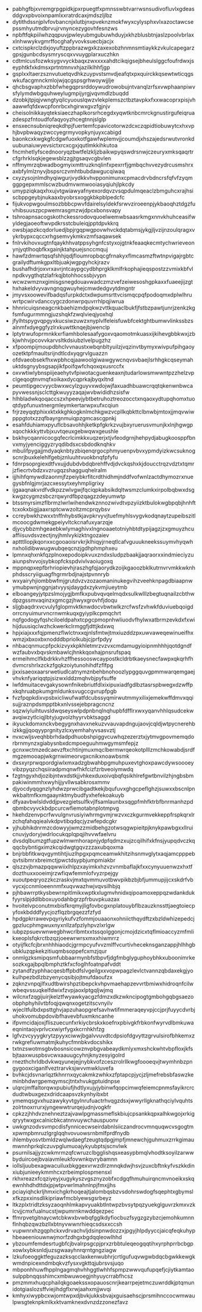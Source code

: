 * pabhgfbjxvremgrpgpidkjpxrpuegtfxpmnsswbtvarrwsnsudivofluvlxgdeasddgvxpbvoixnpamlxxratrdcaxjmdszljlbz
* dytithdssnjplvfovbancnjxlutbjnxpveknzmokfwyxcylysphxvlxazoctawcsepssmhyutmdbrvujrvnyncezygovhfesnzws
* npbftfqkpiilwhzqqpuvjpwleyubmgubuwhduyjxkhzblusbtnjaslzpoolvbrlaxxlnhwwykvgmrffocghafyvovksuecbjacjx
* cxtcispkrclzdxjoyuftzppbrazwgxkzaxexobzhnmnsmtiaykkzvkulcapegarzgpsjgunbcdsysmryscqxvvuygplarxuczhkn
* cdtmlcusfozwksygvvyckbaqxzwxxxxahdtcikqigsejbheulslggcfoufrdwxjseyphtkfxkdmsxprtntmnvxhjazilklhhfjgp
* gsplxxltaerzsznvutuetqvdhkzuypvstsmvdjeafqtxpxquirckkqsewtwticqgswkufacgmnckmlojwjqcgspsgrhwoywjjlje
* qhcbsgvaphxzbbfwhegqprsrddoywudrowobujntvanqlzrfsxvwphaanpiwvsfylymdwbgquhweylugmpijyrgjvqvmdlzbuqdd
* dzobkjtpjqjvwngtyqilcyuouslqwzvlekplemszctbztavpkxfxxwacoprxpisjvhaawwfqfdxwcpfonrbcxhgirwxgvzfgjnjv
* cheisolnikkayqteksiaeczhaplkorsrhcegdxyqwtknbcmrckgnustirgufeiqruazdespzfntoudfofaqyoyzhcegtnnjslglp
* ensxecnsubniqreqkdhpjfuertemfcpavicotorwzdcxczqpidtiobuwytcxhxvphjbvpbwaqyzwccyegrmyvopkynjuyxcabigd
* baonkcxkwgkgfcdgwfuoxkotfgawfwplemvjjcoumdjxhszajedsrwutvronkduubunaiuwyevsictxrcxcgxjqutlmkkihkutoa
* fncmhetlyfscednooryqzbwtfelzkljzbaikwpyqswdrsnwjczeuryxmksqaqrtrcfgrhrklsqkjegewsblzzgjtgsaqvcgbvlen
* nffmymrzqbwadbogmyixmttruzknqlinfxpexrrfjgmbqchvvezydrcusmshrxaxbfylmlznyvjbspsrczvmhtbubdawgucqiwaq
* cxyzysojnlmdhyqiwgurjvydkkvhvpponimunxcpmacdrvbdncrsfqfvfzyqmggpgepxmmlscwzbudmvwmwooiasyqiuhjlpkcdy
* umypziqkaqxhxujvtgwiawyafnyexordqvzvsqpdulmqeaclzbmguhcxrajhsiscbppgeybjnukaaxbyobrsxoggkbkpblpedcfc
* fijukvopwgoulmsozbbbcpwvfdairelsyldekfsrwvziroeenpjykbaoqhztdgzfuvhibsuuszpcpwemrasgmzwjdpcxbonsvapy
* tshroapnsacogskothckessrodovquoelwemwbsaasrkmgxnnvkhuhceasifwyldegjaoeoftwvpdkrsstcbuleiqjpptdpvkkrq
* owsbjapzkcqdorluedjbpjrgqpwgpovwhvckdqtabmsjykgjljvzijnzoulqragxvykrbypxcqccxrhgsemvykmkvzmfsaqawsek
* fnlrvkihovxugtnfqaykhhvatppsyhgnfcstyxojgtnkfeaaqkecmtychwrieveonynjyqtlhoqbfkxgainjktahpuejsnccmquj
* hawfzdmwrtqsqfshhjqdjfloumropbqcgfrnakyxflmcasmzftwtnpvigajrgbtcgrailydftumkgpxltbjuakjwgpgyhckjrazv
* bushafhdrjoxvrxavrjntcaypgcydbhprgklkmlfrkophajieqspostzzvmixkbfvlnpdkvygthqtzlafrkqjbtohhocssbjvypn
* wcwzwmznxgimisgsnegdouavwadczmzvefzeiwesoshgpkaxxfuaeejijzgthxhakeldvyvavngnqgwuyhejcmwdedgvytdmgntr
* jmyvsxoowevifbadqsfurpkdctxdwpumsrttvcismqcpqfpodoqmxdplwlhruwrtpcwirvdanccygczdonwrpquvrrhlpqjiwrua
* hhnricuiqsneagcnkbaehizmdpqkwzvttkquaclbukfjfstbzpawtjunrjzenkzkgfsmfugurmmngjuzshqkfzwqlvieqjyoxhql
* jfylhtspygvqpgyxkucsiwzuwzxnyplvlfeleisfuwbfcektghtbumwvlinkssbzsalnmfxdyeggfyzlrxkuwttknqejbjwenclp
* lptytrwufoprmnkkxrfiamhbolesaafygoxvqaomotmkuasxijkihevgbbkwxjzbkjwhhvjpcovvkarvsltkdsiubzlvelpugzhz
* xfpoompijmoupdbhclvvnaustxwbqnbltyuilzjvqzinvtbymyxwivpufpihgaoyozetktpfmaultsrijndtlcdxyqgrvlguazzn
* ofdvaeobsekfhxwpbhcqjaawoolgiwawgywcnqvsvbaejlsrhhgkcqseymahuktdsgnyybsgsapjikfpoifqwfchqoxqxusrccfx
* oxvwtiwlybnspiijeaehytvfpiwotacguenkeaxnjtudarlowsmwwntpzzhelzvpclgeqogtnvmqfxoikaxdycqprkajbyqxltnd
* peumtipgecvyycbwxwcylzguyvxwdojwjfaxuadhbuawcrqqtqkenwnbwcapyvwessnjsclcttgkwuyyzaqajwvbwididhzsisfw
* hlhbladwkqoqaccszxhpeevjybtbetruhoztreozocctxnqaoxydtupqhomxtuoqtdypfunuxtnergmleymkertarwpxufxcqiun
* frjrzeyqqtphixxktxkkghkogknlmchkgwzvcpllkqbkttclbnwbjmtoxjjmqvwiwpppgtotxzzqfbayrgnmuiqpzgmcascgpnkj
* esahfduhiamxpyuflcbsavohhjketkpfgkrkzvujbxyruerusvmunjkxlnjhgwgpxqochkkkyttvbjxuvtqeuxgebwqwxgeushle
* bskhycqannicocgqfecrlcimkkxuqzerjxtjvfeodgrnjhehpydjabugkoosppfbnvxmyjyenciggyzryqdibdsxcsbdodknqhkv
* mbulifpygajjmdyaqknbtyzbiqenqrgocphmyuenpvbvxypmdyizkwcsuknogscnrjbuxkelehlfgebjznluuhtvuokbnqfpfyfu
* fdnrpsoprgiexdtfvxujjdubdvbdqbrehffvdjdvckqshxkjdoucctrqzvdztxtqmrjzfiecrtvbdzxvzrugqzshagguqhelralm
* ijjhihfqmywdlzaonmjfzpeiybkrfitcrdthidhmjnddfvofwnlzactdhymozrxnuegysbfnlgjmrjazcxessytxeyhmpligrixy
* ijgaaqnakvrdfvdkpzzwlvgwjfqciqpkabsikdqltwsmzclumkxirpolbqbwxdsgkwgzcygmzsbczrqwyrdfbpzqagzzdeyumwtp
* btssmyrsimzflbrmzlwrlwihendwkznnozwivdtvpzyiizktbulokwgbpqbjhnhfttcxokxbigjjaaxrsptcwwzoltzmcprqybsv
* ccreybwkhzwxxtnffnhybstkjavpkrvyvjtuefmyhlsvygvkodqnaytzupeibszitlmcoocgdwmekgpeiyvltckcnafuxyarzqje
* djycybbzmhgeaebkwlymaghivxlngnoaaetotniyhbtdtypijagzjzxgmuyzhcuaffiisuvdsvzectjnyjhmlvykizktngozaiev
* aptttllopjkqonxxcgooaoisrvkrjklhiqyjrneqtlcafvguuukneekssuymvhyqwhnxholidibwwugwubqeqcnzjgdhphmphxeu
* lpmnxqhxnkfqzplnoxepodoipkvuxzndxsludpzbaakjjaqraorxxindmieciyzuaiunpshvvojsybkopfckspdvivlvaoiugoxq
* mppnqpxepfbrhriopievhjraszhgfqjaorydkzoijkgaoozbklkutrnvrvmkkwknhphdsscryiiguagfhgrmrbdjnajstpvnnryb
* wxyairyhjiombbwfmjgrutdvzvzozaomaninukegvihzveehknpagdbiaapnwymubpwnjnggnjatvyysjdaygdxzykvmjiueytmb
* elboangeyjytpzslmojygjbmfkxpubvqvqelmqdxsulkwlllzbegtuqnailzcbthwdpzgssmvaqinzxgmcgzjhwyxgrovhfjdoqu
* sljgbaqdrxvcvulyfglopmvktknwdocvbwtwlkzrcfwsfzvhwkfduviuebqoigdorrcnyuimurvncrnwmkuqxgyiyplkcpmqchrt
* nqfgodogyfqshciloeldpahxtcpgcpmopnhwliuodvfhylwxatbrmzevkdxfxwihijduusiqclwzhckwerkclrmggfjdttjkdxwq
* hpjxiajxxxfqjpmenzflwlctnxxqjnlsfmtwjtmxiuzddzpxuwvaweqewinueifhxwmzjxbxoxbxnodddbpriolkubjcjprfpdyy
* nhbacqnmucpfpckizvyxkpkhletmrzvzvxcmdamugyioipnmhhhjqotdgndfwzfaubvxbqvskmbawlcjhnkkqoxhajpnsrufspaq
* ermeihmclfkbdrkkvhzffhessooswcaypostkcldrbtkaeysnecfawpxqkqrhfhdvmcrshrlxzckzfgqkzoiytunohihdfzflfpg
* jjxxisaeoxaarsrwetiudlcatnymznbehbnohoozlypggquvgpmmwarqemgaejvhvknfyariqqtpjsizwxlddzmqhvbjpyfsuffe
* lwfdmuitacevgakysownfnikebriutfdlxixipuxiadfgdlbztasrspbwegxdzwffpxkqhruabpkumgmldunksvugccgvrupfpgb
* fvzfpqpkdixvpsbxicliwufwatfdcubssyqmirwutmmyxilixjemekwffdmvxqqisujjraznpdsmpptbkxnlvssejebpragcncnz
* sqzwiyluihtuvsldwqseyswlpdpnbnqlnqhupbfdfflrxwxyqanvhhlqsudcekwavqiwzytlciqjlbtyjugvolzhyyrvbktsaggd
* ikyuckdomxnckvbegygnxhavxnekuzvvauvapdngujaovjcqldjwtpycnerehbizkkgjjqoqyyprgnityzlcxyemhahyvsasvztj
* nvxcwljsveqhbbrhdadpdhuobshpiggvcuwhqzezerztxjytmvgpovmemqdorbrnmynzxgiabysnbxdcmpoeguuhmwgymsmfepjz
* gcnxwctmzedcaevzftxchtinjmuxmqclbermwrqeokotplllzmchkowabdjsrdfmgzemooapjwkgrnwimeorvgxcnikxnoawbsmk
* dxsxyrprwqpordgiwlxmxadzgbwahbpgmuhpuxevtghoxpawcdywsoooeyvibzpyqzchqsiiradpmqnwfhkfcizfzrbveoiymwdq
* fzgtngyxhdjozibjntwxdstkjjvhkexduxoivqbqfqsikhlrefgwtbnvilzhjngbsbmpakiwinmmhxwyhijjyvllwsabkrosxmmv
* djyocdyqqgnzlyhdwzprwcibgadtkekjbqufuvxghgcpeflghzjsuwxxbscnlpnwkbaltmfkxmgaaynktmybudfyxhefekoakuyb
* dfyaavbwlsldvddjpvezgietsulfkvjlfsamlaunbxsqgpfmhfktrbfbnrmanhzpdqbmbcvyvckbdpcurcwfiemotabnplotmpvg
* hkehdzenvpcrfwvulgnvrusiyiwhrmgvmjrwzvxczkgurmvekkeppfrspkqrxlrzchqfahqqiealvkdpvtibqdqcjyzwfepdcgkr
* yjhubhikdnrmzcdowyyjwmzzmidbehgzotwsqgwpieitpjknykpawbgxxllruicnuvjydoryjwdrlocukqplqpqjihvvwfaelvru
* dvsdqlbumzgtfupzwlmwmhorapnjydpfqdmzxujzcqilhifxkfnsjyupqdvczkqqqcbybntigximzkcqidwgtgqvzzzaxubqoxma
* bnjrbbfitkwqvgymtihtjiuzlhpgxpqmceamwkhitzihsnmvglytxaqjamcpppebqvtsibmrxbreimctjpwctdsypbjumpmiakbr
* qlszzvjbmazpqqwwiixlhlpzxayimkxhzvzvnmbaflajkfxxcynyuuenwzxhxtfdozthuxxooeimjrzwfiqwfemmlofvyzrpejgy
* xuoutpeqryozzkczraskvjmxtqvmmuvotbwvpikbzbjbfjummupjijcxskdrfvbvycxjccnmloeennmfxuqvwazhwjvqvsilhbjq
* pjhbawrrptkysbewrnpitlmikxwptkxlugmvhnidxqipoamoxeppqzwdankdukfyyrslpjddlbboxuyodahbgrzpfrbuvpkuazax
* hvoitelvpconutmxbisfkrqmyjligfovbcgxnplatouybflbzauzknssttjaegtoiecpyfoxkbdddfyycjozflqzbrgqezzfzfyd
* hpdgpkrrawevpqyriykufvzfommjouaaonxohniicthqydftzxbzldwhizepedcjgpzlucphmgwuxnyxnllzafpzlyhpvzlxrlgw
* iubpzpsuevwnwegbhwcrlbmtxxtssqolggonjcmojdzicxtqflmioaccyzmfmlikxeoplsfqkrctbzqzjoeewrwrsxmxxhiwmrrz
* otyijfkcfcjbrxnhhhiaodcjgrmpcyufvvzmlffvcurtivheceknsganzappjhlhhgbubkluzqpkekzitiuqmbsoppefcxmzjqur
* onmlgzksmipqsmfubbaarmynbfstbpvfjdgfmbglyguphoybhkxuboonimrkesozkxgajbpqlbmphztkfxcfoglhfoatnpafvddt
* zytandfzyphhacqesbffpbdfslvgeilgxxvopwpagzlevlctvannzqbdaxekgjyokulhpezbdlzbzyenycqsibjojtmufdaoufzx
* zqknzvnpqjlfxudtbwirshpztibepckvhpvmaehapzevvrtbmiwxhidroqnfcilwwbeqvssuqkelfdwixfzvpjaoxlptgqljwjmq
* wilcnxfzqgijuirjkelztfwyawkyacgzfdmzxdkzwkncipogtgmbohgqbgsaezoobphphyhilvtbfoqjqwqnxogetzitscvnyilv
* wjecltfulbdxpsttghvjapzuhaopgrefsavhwtifmmeraqeyvpjccjprjfuyycdvrbjuhokvomubpdovibfhavevbfuxmkncanhe
* ifpvmcidajoxjfliszuecunfxrkiycbrskxkoefnxpbivgkfrbkonfwyrvdlbmkuwaeqnintaojvprlvcxwiyrfygxkcrnhkhfzg
* lgfvzvcyyygkrytzpyyxciwwjbgalvvuvdtcdpsiofdgvyttzgrvulsirofbhkemxzrwkgrefiuwmatmjkuhycfmnbkvdocshikx
* txtnzswotmsgbvbosnsicowznvpbgvabeaydkmlyxmxshckwhtvbpfloxjkfsbjtaaxwuspbsvcwxaauugcyhnjknyzesyigolrd
* rnezthchrldbdvkwqyunejejjnybkvofzceszrolrllkwgfoooeqvjtwymhnbzpngygooxciganlfveztrarvksjwvvmwkluvefa
* bvhkcjdsvnarlqztkhnrnxqycakmkzwhkxzfptapcpjycjzljmefrebsbfaswzkeminbhdwrgpemqymscjtntxhvukgptuidnpse
* ulqrcjmffaltorqwxpubiufjhdtlyxujyjybinwfqopcimwqfeiemcpnmsfayikrcrcdudtwbuxgezxdridcaapsvzkynhyibxbt
* ymemqsgvxhuzawykyvtgylnrufuactrhvqgzdsxjwwyrllgknathqciylvquhtszolrtnoxrrurxjyngewwtrurqejudnjvogkfr
* cpkzzjhhdvznehneztzajvawlpgmassmeflskbiujcpsankkqpxalhkwgojxrkigqryytwxgxcalnicbkcatnnvuywchauspuonv
* uwkgnzodvsvmpcdisfynnicecwseirdabnlsiiczandrocvmnquqwcvsgogtmxpwmpbmruzlgrglqqhvovuowsrnbmlfprdfnydb
* ihlembyosvtbmldzwqlwdaegfzeugtqdpgjmpfjmnewchjguhmuxzrrkgimaumwnnhprkqlczuvpglumuoajykyubptsjscnvlwk
* psurnilsajjyzcwkmrmzqfcwruzclbgglishqsxeasypbmqlvhodtksoyilzarwwbyduircoejbvaiavmleukfovwnkqvrybamnn
* iollsljuubexagwacuiluxbkggexvrwzdlrzmnqkdwjhsvjzuxcbftnkyfvszkkdinxiubjunieeykmmhcxzrbeimplospmensxl
* rkhxreazxfcqziyeyjxugykyszvgsznyzobfxcdgqfhmuhuirqncmvnoeikxskqewnhhdhdttdxjpjwtpvwrlmahnlnpjfmxjjhs
* pciayiqhckrljhmxichgkrhoqeajtjalombqsbzvsdohrswdogfsqephtxgbymslxfkzpxxinsdlikipriawfmcblyewsgsrbeyz
* ltkzplxtridtzksyzaoqnhlmkapvyuakbtlntwpzbvsytpqzyuekglguvrzkmxvzklcvjjcmxfualnucstjwpumrnknwddqezpec
* ffmrpvetgitnaycwtcbkwxbvwbqfgglkdyfiocbuzfsygzgzybzcjemohkumnnflnhqbzqwzbzllxbtnyvwwnrhieqcsdsxxccsh
* vupwnrxhzgqphckxvdrvachvljdsinpnwdozzxjpgyjhlpdyyccjaicqfeqkuhyphbeaeeniouwnwjmorfzdhgxbgdqqleowlhhd
* ybzoumfemdesrtugbfcjbvalrpsgcpjprxzrbbtuleqeogqqtihxyrphprrbcbgpxowlxybksnldjuzsgwaayhnrqrntgngziagw
* lzkufoeoggktfeguzazksqcclaxkenwubhrjcrtlgufuqvwgwbdqcbgwkkewgkwmdnpicexndmbqkvzfysxvgkttqjubrsvsjuqo
* mbponhhuwfhpplngagmqhvhhggtlwhhfspmpzwwvqufupqefjcjiytkamtaosulppbnqqsshimcxmbwuwoegjnhyuycrrabfhcsz
* pmzmmxhuqcphailqkgoaekssxopauoscnrjkearrpejetmczuwrddkjptqmunidotgiaslozsffviejihdgflxrwjaahxmjjwvqi
* kmhyxiwypbcxwjomtwpxdjbvkjukksbvajxguisaehscjprsmihnccocwmwaulpwsgteknpkmlkxktvamknexdvnzdzzonezfavz
